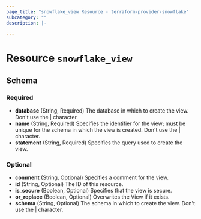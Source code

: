 ```yaml
---
page_title: "snowflake_view Resource - terraform-provider-snowflake"
subcategory: ""
description: |-
  
---
```


# Resource `snowflake_view`





## Schema

### Required

- **database** (String, Required) The database in which to create the view. Don't use the | character.
- **name** (String, Required) Specifies the identifier for the view; must be unique for the schema in which the view is created. Don't use the | character.
- **statement** (String, Required) Specifies the query used to create the view.

### Optional

- **comment** (String, Optional) Specifies a comment for the view.
- **id** (String, Optional) The ID of this resource.
- **is_secure** (Boolean, Optional) Specifies that the view is secure.
- **or_replace** (Boolean, Optional) Overwrites the View if it exists.
- **schema** (String, Optional) The schema in which to create the view. Don't use the | character.


